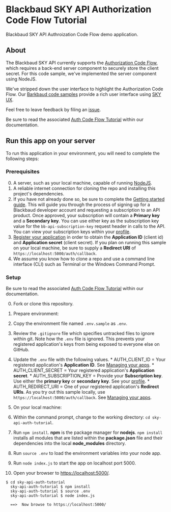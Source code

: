 # Blackbaud SKY API Authorization Code Flow Tutorial

Blackbaud SKY API Authroization Code Flow demo application.

## About

The Blackbaud SKY API currently supports the [Authorization Code Flow](https://apidocs.nxt.blackbaud-dev.com/docs/authorization/), which requires a back-end server component to securely store the client secret.  For this code sample, we've implemented the server component using NodeJS.  

We've stripped down the user interface to highlight the Authorization Code Flow.  Our [Barkbaud code samples](https://apidocs.nxt.blackbaud-dev.com/docs/code/) provide a rich user interface using [SKY UX](http://skyux.developer.blackbaud.com/).  

Feel free to leave feedback by filing an [issue](https://github.com/blackbaud/sky-api-auth-tutorial/issues).

Be sure to read the associated [Auth Code Flow Tutorial](https://apidocs.nxt.blackbaud-dev.com/docs/authorization/auth-code-flow/tutorial/) within our documentation. 

## Run this app on your server

To run this application in your environment, you will need to complete the following steps:

### Prerequisites

0. A server, such as your local machine, capable of running [NodeJS](https://nodejs.org/en/).
0. A reliable internet connection for cloning the repo and installing this project's dependencies.
0. If you have not already done so, be sure to complete the <a href="https://apidocs.nxt.blackbaud-dev.com/docs/getting-started/">Getting started guide</a>.  This will guide you through the process of signing up for a Blackbaud developer account and requesting a subscription to an API product.  Once approved, your subscription will contain a **Primary key** and a **Secondary key**.  You can use either key as the subscription key value for the `bb-api-subscription-key` request header in calls to the API. You can view your subscription keys within your [profile](https://developer.nxt.blackbaud-dev.com/developer). 
0. [Register your application](https://developer.nxt.blackbaud-dev.com/comingsoon) in order to obtain the **Application ID** (client id) and **Application secret** (client secret).  If you plan on running this sample on your local machine, be sure to supply a **Redirect URI** of `https://localhost:5000/auth/callback`.
0. We assume you know how to clone a repo and use a command line interface (CLI) such as Terminal or the Windows Command Prompt.  

### Setup

Be sure to read the associated [Auth Code Flow Tutorial](https://apidocs.nxt.blackbaud-dev.com/docs/authorization/auth-code-flow/tutorial/) within our documentation. 

0. Fork or clone this repository.
0. Prepare environment:
  0. Copy the environment file named `.env.sample` as `.env`.
  0. Review the `.gitignore` file which specifies untracked files to ignore within git.  Note how the `.env` file is ignored. This prevents your registered application's keys from being exposed to everyone else on GitHub. 
  0. Update the `.env` file with the following values.
    * AUTH_CLIENT_ID = Your registered application's **Application ID**.  See [Managing your apps](https://apidocs.nxt.blackbaud-dev.com/docs/apps/).
    * AUTH_CLIENT_SECRET = Your registered application's **Application secret**.
    * AUTH_SUBSCRIPTION_KEY = Provide your **Subscription key**.  Use either the **primary key** or **secondary key**.  See your [profile](https://developer.nxt.blackbaud-dev.com/developer).
    * AUTH_REDIRECT_URI = One of your registered application's **Redirect URIs**. As you try out this sample locally, use `https://localhost:5000/auth/callback`.  See [Managing your apps](https://apidocs.nxt.blackbaud-dev.com/docs/apps/).

0. On your local machine:  
  0. Within the command prompt, change to the working directory: `cd sky-api-auth-tutorial`.
  0. Run `npm install`.  **npm** is the package manager for **nodejs**.  `npm install` installs all modules that are listed within the **package.json** file and their dependencies into the local **node_modules** directory.  
  0. Run `source .env` to load the environment variables into your node app. 
  0. Run `node index.js` to start the app on localhost port 5000. 
  0. Open your browser to [https://localhost:5000/](https://localhost:5000/).
  
  <pre><code>$ cd sky-api-auth-tutorial
  sky-api-auth-tutorial $ npm install
  sky-api-auth-tutorial $ source .env 
  sky-api-auth-tutorial $ node index.js
  
  ==>  Now browse to https://localhost:5000/
  </code></pre>
  
